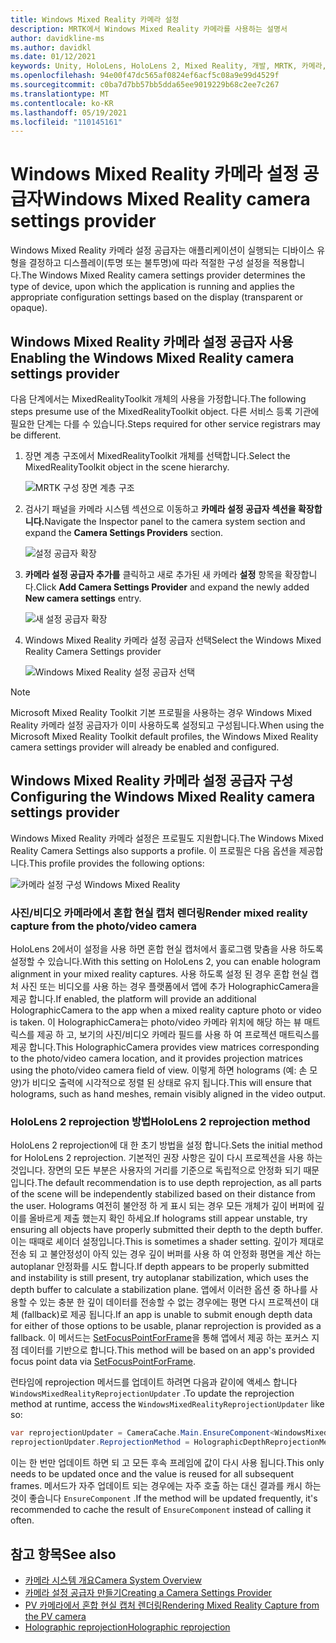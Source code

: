 ```yaml
---
title: Windows Mixed Reality 카메라 설정
description: MRTK에서 Windows Mixed Reality 카메라를 사용하는 설명서
author: davidkline-ms
ms.author: davidkl
ms.date: 01/12/2021
keywords: Unity, HoloLens, HoloLens 2, Mixed Reality, 개발, MRTK, 카메라,
ms.openlocfilehash: 94e00f47dc565af0824ef6acf5c08a9e99d4529f
ms.sourcegitcommit: c0ba7d7bb57bb5dda65ee9019229b68c2ee7c267
ms.translationtype: MT
ms.contentlocale: ko-KR
ms.lasthandoff: 05/19/2021
ms.locfileid: "110145161"
---
```

# <a name="windows-mixed-reality-camera-settings-provider"></a><span data-ttu-id="82f5d-104">Windows Mixed Reality 카메라 설정 공급자</span><span class="sxs-lookup"><span data-stu-id="82f5d-104">Windows Mixed Reality camera settings provider</span></span>

<span data-ttu-id="82f5d-105">Windows Mixed Reality 카메라 설정 공급자는 애플리케이션이 실행되는 디바이스 유형을 결정하고 디스플레이(투명 또는 불투명)에 따라 적절한 구성 설정을 적용합니다.</span><span class="sxs-lookup"><span data-stu-id="82f5d-105">The Windows Mixed Reality camera settings provider determines the type of device, upon which the application is running and applies the appropriate configuration settings based on the display (transparent or opaque).</span></span>

## <a name="enabling-the-windows-mixed-reality-camera-settings-provider"></a><span data-ttu-id="82f5d-106">Windows Mixed Reality 카메라 설정 공급자 사용</span><span class="sxs-lookup"><span data-stu-id="82f5d-106">Enabling the Windows Mixed Reality camera settings provider</span></span>

<span data-ttu-id="82f5d-107">다음 단계에서는 MixedRealityToolkit 개체의 사용을 가정합니다.</span><span class="sxs-lookup"><span data-stu-id="82f5d-107">The following steps presume use of the MixedRealityToolkit object.</span></span> <span data-ttu-id="82f5d-108">다른 서비스 등록 기관에 필요한 단계는 다를 수 있습니다.</span><span class="sxs-lookup"><span data-stu-id="82f5d-108">Steps required for other service registrars may be different.</span></span>

1. <span data-ttu-id="82f5d-109">장면 계층 구조에서 MixedRealityToolkit 개체를 선택합니다.</span><span class="sxs-lookup"><span data-stu-id="82f5d-109">Select the MixedRealityToolkit object in the scene hierarchy.</span></span>

    ![MRTK 구성 장면 계층 구조](../images/MRTK_ConfiguredHierarchy.png)

2. <span data-ttu-id="82f5d-111">검사기 패널을 카메라 시스템 섹션으로 이동하고 **카메라 설정 공급자 섹션을 확장합니다.**</span><span class="sxs-lookup"><span data-stu-id="82f5d-111">Navigate the Inspector panel to the camera system section and expand the **Camera Settings Providers** section.</span></span>

    ![설정 공급자 확장](../images/camera-system/ExpandProviders.png)

3. <span data-ttu-id="82f5d-113">**카메라 설정 공급자 추가를** 클릭하고 새로 추가된 새 카메라 **설정** 항목을 확장합니다.</span><span class="sxs-lookup"><span data-stu-id="82f5d-113">Click **Add Camera Settings Provider** and expand the newly added **New camera settings** entry.</span></span>

    ![새 설정 공급자 확장](../images/camera-system/ExpandNewProvider.png)

4. <span data-ttu-id="82f5d-115">Windows Mixed Reality 카메라 설정 공급자 선택</span><span class="sxs-lookup"><span data-stu-id="82f5d-115">Select the Windows Mixed Reality Camera Settings provider</span></span>

    ![Windows Mixed Reality 설정 공급자 선택](../images/camera-system/SelectWindowsMixedRealitySettings.png)

> [!NOTE]
> <span data-ttu-id="82f5d-117">Microsoft Mixed Reality Toolkit 기본 프로필을 사용하는 경우 Windows Mixed Reality 카메라 설정 공급자가 이미 사용하도록 설정되고 구성됩니다.</span><span class="sxs-lookup"><span data-stu-id="82f5d-117">When using the Microsoft Mixed Reality Toolkit default profiles, the Windows Mixed Reality camera settings provider will already be enabled and configured.</span></span>

## <a name="configuring-the-windows-mixed-reality-camera-settings-provider"></a><span data-ttu-id="82f5d-118">Windows Mixed Reality 카메라 설정 공급자 구성</span><span class="sxs-lookup"><span data-stu-id="82f5d-118">Configuring the Windows Mixed Reality camera settings provider</span></span>

<span data-ttu-id="82f5d-119">Windows Mixed Reality 카메라 설정은 프로필도 지원합니다.</span><span class="sxs-lookup"><span data-stu-id="82f5d-119">The Windows Mixed Reality Camera Settings also supports a profile.</span></span> <span data-ttu-id="82f5d-120">이 프로필은 다음 옵션을 제공합니다.</span><span class="sxs-lookup"><span data-stu-id="82f5d-120">This profile provides the following options:</span></span>

![카메라 설정 구성 Windows Mixed Reality](../images/camera-system/WMRCameraSettingsProfile.png)

### <a name="render-mixed-reality-capture-from-the-photovideo-camera"></a><span data-ttu-id="82f5d-122">사진/비디오 카메라에서 혼합 현실 캡처 렌더링</span><span class="sxs-lookup"><span data-stu-id="82f5d-122">Render mixed reality capture from the photo/video camera</span></span>

<span data-ttu-id="82f5d-123">HoloLens 2에서이 설정을 사용 하면 혼합 현실 캡처에서 홀로그램 맞춤을 사용 하도록 설정할 수 있습니다.</span><span class="sxs-lookup"><span data-stu-id="82f5d-123">With this setting on HoloLens 2, you can enable hologram alignment in your mixed reality captures.</span></span> <span data-ttu-id="82f5d-124">사용 하도록 설정 된 경우 혼합 현실 캡처 사진 또는 비디오를 사용 하는 경우 플랫폼에서 앱에 추가 HolographicCamera을 제공 합니다.</span><span class="sxs-lookup"><span data-stu-id="82f5d-124">If enabled, the platform will provide an additional HolographicCamera to the app when a mixed reality capture photo or video is taken.</span></span> <span data-ttu-id="82f5d-125">이 HolographicCamera는 photo/video 카메라 위치에 해당 하는 뷰 매트릭스를 제공 하 고, 보기의 사진/비디오 카메라 필드를 사용 하 여 프로젝션 매트릭스를 제공 합니다.</span><span class="sxs-lookup"><span data-stu-id="82f5d-125">This HolographicCamera provides view matrices corresponding to the photo/video camera location, and it provides projection matrices using the photo/video camera field of view.</span></span> <span data-ttu-id="82f5d-126">이렇게 하면 holograms (예: 손 모양)가 비디오 출력에 시각적으로 정렬 된 상태로 유지 됩니다.</span><span class="sxs-lookup"><span data-stu-id="82f5d-126">This will ensure that holograms, such as hand meshes, remain visibly aligned in the video output.</span></span>

### <a name="hololens-2-reprojection-method"></a><span data-ttu-id="82f5d-127">HoloLens 2 reprojection 방법</span><span class="sxs-lookup"><span data-stu-id="82f5d-127">HoloLens 2 reprojection method</span></span>

<span data-ttu-id="82f5d-128">HoloLens 2 reprojection에 대 한 초기 방법을 설정 합니다.</span><span class="sxs-lookup"><span data-stu-id="82f5d-128">Sets the initial method for HoloLens 2 reprojection.</span></span> <span data-ttu-id="82f5d-129">기본적인 권장 사항은 깊이 다시 프로젝션을 사용 하는 것입니다. 장면의 모든 부분은 사용자의 거리를 기준으로 독립적으로 안정화 되기 때문입니다.</span><span class="sxs-lookup"><span data-stu-id="82f5d-129">The default recommendation is to use depth reprojection, as all parts of the scene will be independently stabilized based on their distance from the user.</span></span> <span data-ttu-id="82f5d-130">Holograms 여전히 불안정 하 게 표시 되는 경우 모든 개체가 깊이 버퍼에 깊이를 올바르게 제출 했는지 확인 하세요.</span><span class="sxs-lookup"><span data-stu-id="82f5d-130">If holograms still appear unstable, try ensuring all objects have properly submitted their depth to the depth buffer.</span></span> <span data-ttu-id="82f5d-131">이는 때때로 셰이더 설정입니다.</span><span class="sxs-lookup"><span data-stu-id="82f5d-131">This is sometimes a shader setting.</span></span> <span data-ttu-id="82f5d-132">깊이가 제대로 전송 되 고 불안정성이 아직 있는 경우 깊이 버퍼를 사용 하 여 안정화 평면을 계산 하는 autoplanar 안정화를 시도 합니다.</span><span class="sxs-lookup"><span data-stu-id="82f5d-132">If depth appears to be properly submitted and instability is still present, try autoplanar stabilization, which uses the depth buffer to calculate a stabilization plane.</span></span> <span data-ttu-id="82f5d-133">앱에서 이러한 옵션 중 하나를 사용할 수 있는 충분 한 깊이 데이터를 전송할 수 없는 경우에는 평면 다시 프로젝션이 대체 (fallback)로 제공 됩니다.</span><span class="sxs-lookup"><span data-stu-id="82f5d-133">If an app is unable to submit enough depth data for either of those options to be usable, planar reprojection is provided as a fallback.</span></span> <span data-ttu-id="82f5d-134">이 메서드는 [SetFocusPointForFrame](https://docs.unity3d.com/ScriptReference/XR.WSA.HolographicSettings.SetFocusPointForFrame.html)을 통해 앱에서 제공 하는 포커스 지점 데이터를 기반으로 합니다.</span><span class="sxs-lookup"><span data-stu-id="82f5d-134">This method will be based on an app's provided focus point data via [SetFocusPointForFrame](https://docs.unity3d.com/ScriptReference/XR.WSA.HolographicSettings.SetFocusPointForFrame.html).</span></span>

<span data-ttu-id="82f5d-135">런타임에 reprojection 메서드를 업데이트 하려면 다음과 같이에 액세스 합니다 `WindowsMixedRealityReprojectionUpdater` .</span><span class="sxs-lookup"><span data-stu-id="82f5d-135">To update the reprojection method at runtime, access the `WindowsMixedRealityReprojectionUpdater` like so:</span></span>

```c#
var reprojectionUpdater = CameraCache.Main.EnsureComponent<WindowsMixedRealityReprojectionUpdater>();
reprojectionUpdater.ReprojectionMethod = HolographicDepthReprojectionMethod.AutoPlanar;
```

<span data-ttu-id="82f5d-136">이는 한 번만 업데이트 하면 되 고 모든 후속 프레임에 값이 다시 사용 됩니다.</span><span class="sxs-lookup"><span data-stu-id="82f5d-136">This only needs to be updated once and the value is reused for all subsequent frames.</span></span> <span data-ttu-id="82f5d-137">메서드가 자주 업데이트 되는 경우에는 자주 호출 하는 대신 결과를 캐시 하는 것이 좋습니다 `EnsureComponent` .</span><span class="sxs-lookup"><span data-stu-id="82f5d-137">If the method will be updated frequently, it's recommended to cache the result of `EnsureComponent` instead of calling it often.</span></span>

## <a name="see-also"></a><span data-ttu-id="82f5d-138">참고 항목</span><span class="sxs-lookup"><span data-stu-id="82f5d-138">See also</span></span>

- [<span data-ttu-id="82f5d-139">카메라 시스템 개요</span><span class="sxs-lookup"><span data-stu-id="82f5d-139">Camera System Overview</span></span>](camera-system-overview.md)
- [<span data-ttu-id="82f5d-140">카메라 설정 공급자 만들기</span><span class="sxs-lookup"><span data-stu-id="82f5d-140">Creating a Camera Settings Provider</span></span>](create-settings-provider.md)
- [<span data-ttu-id="82f5d-141">PV 카메라에서 혼합 현실 캡처 렌더링</span><span class="sxs-lookup"><span data-stu-id="82f5d-141">Rendering Mixed Reality Capture from the PV camera</span></span>](/windows/mixed-reality/mixed-reality-capture-for-developers#render-from-the-pv-camera-opt-in)
- [<span data-ttu-id="82f5d-142">Holographic reprojection</span><span class="sxs-lookup"><span data-stu-id="82f5d-142">Holographic reprojection</span></span>](/windows/mixed-reality/hologram-stability#reprojection)